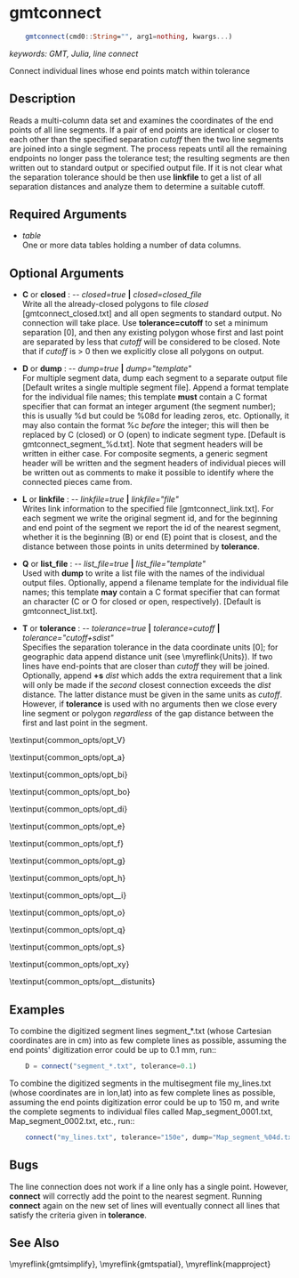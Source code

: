 # gmtconnect

```julia
	gmtconnect(cmd0::String="", arg1=nothing, kwargs...)
```

*keywords: GMT, Julia, line connect*

Connect individual lines whose end points match within tolerance

Description
-----------

Reads a multi-column data set and examines the coordinates of the end points of all line
segments. If a pair of end points are identical or closer to each other than the specified
separation *cutoff* then the two line segments are joined into a single segment. The process
repeats until all the remaining endpoints no longer pass the tolerance test; the resulting
segments are then written out to standard output or specified output file. If it is not
clear what the separation tolerance should be then use **linkfile** to get a list of all
separation distances and analyze them to determine a suitable cutoff.

Required Arguments
------------------

- *table*\
    One or more data tables holding a number of data columns.

Optional Arguments
------------------

- **C** or **closed** : -- *closed=true* **|** *closed=closed_file*\
    Write all the already-closed polygons to file *closed* [gmtconnect_closed.txt] and all
    open segments to standard output. No connection will take place. Use **tolerance=cutoff**
    to set a minimum separation [0], and then any existing polygon whose first and last point
    are separated by less that *cutoff* will be considered to be closed. Note that if
    *cutoff* is > 0 then we explicitly close all polygons on output.

- **D** or **dump** : -- *dump=true* **|** *dump="template"*\
    For multiple segment data, dump each segment to a separate output file [Default writes a
    single multiple segment file]. Append a format template for the individual file names;
    this template **must** contain a C format specifier that can format an integer argument
    (the segment number); this is usually %d but could be %08d for leading zeros, etc. Optionally,
    it may also contain the format %c *before* the integer; this will then be replaced by
    C (closed) or O (open) to indicate segment type. [Default is gmtconnect_segment_%d.txt].
    Note that segment headers will be written in either case. For composite segments, a generic
    segment header will be written and the segment headers of individual pieces will be written
    out as comments to make it possible to identify where the connected pieces came from.

- **L** or **linkfile** : -- *linkfile=true* **|** *linkfile="file"*\
    Writes link information to the specified file [gmtconnect_link.txt]. For each segment we
    write the original segment id, and for the beginning and end point of the segment we report the
    id of the nearest segment, whether it is the beginning (B) or end (E) point that is closest,
    and the distance between those points in units determined by **tolerance**.

- **Q** or **list_file** : -- *list_file=true* **|** *list_file="template"*\
    Used with **dump** to write a list file with the names of the individual output files.
    Optionally, append a filename template for the individual file names; this template
    **may** contain a C format specifier that can format an character (C or O for closed
    or open, respectively). [Default is gmtconnect_list.txt].

- **T** or **tolerance** : -- *tolerance=true* **|** *tolerance=cutoff* **|** *tolerance="cutoff+sdist"*\
    Specifies the separation tolerance in the data coordinate units [0]; for geographic data
    append distance unit (see \myreflink{Units}). If two lines have end-points that are closer
    than *cutoff* they will be joined. Optionally, append **+s** *dist* which adds the extra
    requirement that a link will only be made if the *second* closest connection exceeds the
    *dist* distance. The latter distance must be given in the same units as *cutoff*. However,
    if **tolerance** is used with no arguments then we close every line segment or polygon
    *regardless* of the gap distance between the first and last point in the segment.

\textinput{common_opts/opt_V}

\textinput{common_opts/opt_a}

\textinput{common_opts/opt_bi}

\textinput{common_opts/opt_bo}

\textinput{common_opts/opt_di}

\textinput{common_opts/opt_e}

\textinput{common_opts/opt_f}

\textinput{common_opts/opt_g}

\textinput{common_opts/opt_h}

\textinput{common_opts/opt__i}

\textinput{common_opts/opt_o}

\textinput{common_opts/opt_q}

\textinput{common_opts/opt_s}

\textinput{common_opts/opt_xy}

\textinput{common_opts/opt__distunits}

Examples
--------

To combine the digitized segment lines segment\_\*.txt (whose Cartesian
coordinates are in cm) into as few complete lines as possible, assuming
the end points' digitization error could be up to 0.1 mm, run::

```julia
    D = connect("segment_*.txt", tolerance=0.1)
```

To combine the digitized segments in the multisegment file my_lines.txt
(whose coordinates are in lon,lat) into as few complete lines as
possible, assuming the end points digitization error could be up to 150 m, and write
the complete segments to individual files called Map_segment_0001.txt,
Map_segment_0002.txt, etc., run::

```julia
    connect("my_lines.txt", tolerance="150e", dump="Map_segment_%04d.txt")
```

Bugs
----

The line connection does not work if a line only has a single point.
However, **connect** will correctly add the point to the nearest segment.
Running **connect** again on the new set of lines will eventually connect
all lines that satisfy the criteria given in **tolerance**.

See Also
--------

\myreflink{gmtsimplify},
\myreflink{gmtspatial},
\myreflink{mapproject}
